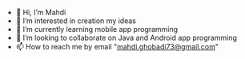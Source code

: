 - 👋 Hi, I’m Mahdi
- 👀 I’m interested in creation my ideas
- 🌱 I’m currently learning mobile app programming
- 💞️ I’m looking to collaborate on Java and Android app programming
- 📫 How to reach me by email "mahdi.ghobadi73@gmail.com"

<!---
mahdighobadi73/mahdighobadi73 is a ✨ special ✨ repository because its `README.md` (this file) appears on your GitHub profile.
You can click the Preview link to take a look at your changes.
--->

